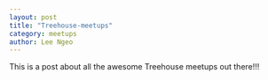 ```yaml
---
layout: post
title: "Treehouse-meetups"
category: meetups
author: Lee Ngeo
---
```


This is a post about all the awesome Treehouse meetups out there!!!